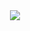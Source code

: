<div align="center">
  <img src="https://t3.ftcdn.net/jpg/06/65/51/48/240_F_665514882_OLwtGl84Fyi7p0pX5anSwFO7Q3I8Cjfp.png"  />
</div>
